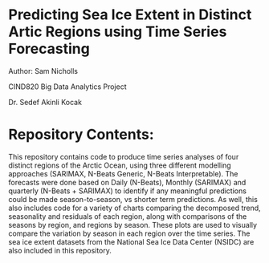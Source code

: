 # Predicting Sea Ice Extent in Distinct Artic Regions using Time Series Forecasting
Author: Sam Nicholls

CIND820 Big Data Analytics Project

Dr. Sedef Akinli Kocak

# Repository Contents:

This repository contains code to produce time series analyses of four distinct regions of the Arctic Ocean, using three different modelling approaches (SARIMAX, N-Beats Generic, N-Beats Interpretable). The forecasts were done based on Daily (N-Beats), Monthly (SARIMAX) and quarterly (N-Beats + SARIMAX) to identify if any meaningful predictions could be made season-to-season, vs shorter term predictions. As well, this also includes code for a variety of charts comparing the decomposed trend, seasonality and residuals of each region, along with comparisons of the seasons by region, and regions by season. These plots are used to visually compare the variation by season in each region over the time series. The sea ice extent datasets from the National Sea Ice Data Center (NSIDC) are also included in this repository.
